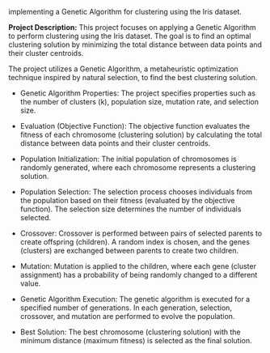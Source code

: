 implementing a Genetic Algorithm for clustering using the Iris dataset.

**Project Description:** This project focuses on applying a Genetic Algorithm to perform clustering using the Iris dataset. The goal is to find an optimal clustering solution by minimizing the total distance between data points and their cluster centroids.

The project utilizes a Genetic Algorithm, a metaheuristic optimization technique inspired by natural selection, to find the best clustering solution.

* Genetic Algorithm Properties: The project specifies properties such as the number of clusters (k), population size, mutation rate, and selection size.

* Evaluation (Objective Function): The objective function evaluates the fitness of each chromosome (clustering solution) by calculating the total distance between data points and their cluster centroids.

* Population Initialization: The initial population of chromosomes is randomly generated, where each chromosome represents a clustering solution.

* Population Selection: The selection process chooses individuals from the population based on their fitness (evaluated by the objective function). The selection size determines the number of individuals selected.

* Crossover: Crossover is performed between pairs of selected parents to create offspring (children). A random index is chosen, and the genes (clusters) are exchanged between parents to create two children.

* Mutation: Mutation is applied to the children, where each gene (cluster assignment) has a probability of being randomly changed to a different value.

* Genetic Algorithm Execution: The genetic algorithm is executed for a specified number of generations. In each generation, selection, crossover, and mutation are performed to evolve the population.

* Best Solution: The best chromosome (clustering solution) with the minimum distance (maximum fitness) is selected as the final solution.
